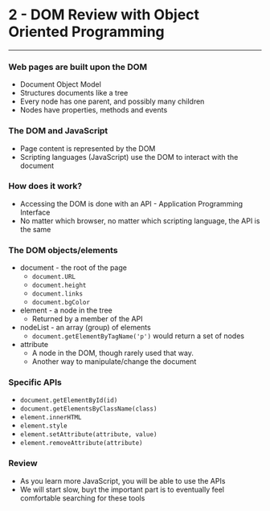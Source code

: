 #  2 - DOM Review with Object Oriented Programming

---

### Web pages are built upon the DOM
- Document Object Model
- Structures documents like a tree
- Every node has one parent, and possibly many children
- Nodes have properties, methods and events

### The DOM and JavaScript
- Page content is represented by the DOM
- Scripting languages (JavaScript) use the DOM to interact with the document

### How does it work?
- Accessing the DOM is done with an API - Application Programming Interface
- No matter which browser, no matter which scripting language, the API is the same

### The DOM objects/elements
- document - the root of the page
    - `document.URL`
    - `document.height`
    - `document.links`
    - `document.bgColor`
- element - a node in the tree
    - Returned by a member of the API
- nodeList - an array (group) of elements
    - `document.getElementByTagName('p')` would return a set of nodes
- attribute
    - A node in the DOM, though rarely used that way.
    - Another way to manipulate/change the document

### Specific APIs
- `document.getElementById(id)`
- `document.getElementsByClassName(class)`
- `element.innerHTML`
- `element.style`
- `element.setAttribute(attribute, value)`
- `element.removeAttribute(attribute)`

### Review
- As you learn more JavaScript, you will be able to use the APIs
- We will start slow, buyt the important part is to eventually feel comfortable searching for these tools